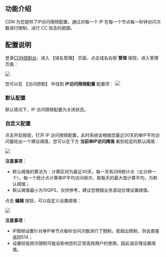 ## 功能介绍
CDN 为您提供了IP访问限频配置，通过对每一个 IP 在每一个节点每一秒钟访问次数进行限制，进行 CC 攻击的抵御。

## 配置说明
登录[CDN控制台](https://console.qcloud.com/cdn)，进入 【域名管理】 页面，点击域名右侧 **管理** 按钮，进入管理页面：

![](https://mc.qcloudimg.com/static/img/70a01c53cfaa997013da2cb4b699bbf1/donmai_management.png)

您可以在 【访问控制】 中找到 **IP访问限频配置** 配置项：
![](https://mc.qcloudimg.com/static/img/050cb8156022370a1853090f30f38a06/ip_fre.png)

### 默认配置
默认情况下，IP 访问限频配置为关闭状态。

### 自定义配置
点击开启按钮，打开 IP 访问限频配置，此时系统会根据您最近30天的单IP平均访问量给出一个建议阈值，您可以在下方 **当前单IP访问阈值** 看到给定的默认阈值：

![](https://mc.qcloudimg.com/static/img/411468ed4240c34101f5007e55d72ba0/ip_fre_check.png)

**注意事项**：
+ 默认阈值的算法为：计算区间为最近30天，每一天有288统计点（五分钟一个），每一个统计点计算单IP平均访问频次，取每天的最大值计算平均，为默认阈值；
+ 默认阈值最小为10QPS，仅供参考，建议您根据业务波动合理设置阈值。

点击 **编辑** 按钮，可以自定义设置阈值：

![](https://mc.qcloudimg.com/static/img/3f0ec3616983a0ab88edafc097b03c19/set_ip_freq.png)

**注意事项**：
+ IP限频设置针对单IP单节点每秒访问次数进行了限制，若超出限制，则会直接返回514；
+ 设置较低频次限制可能会影响您的正常高频用户的使用，因此请合理设置阈值。